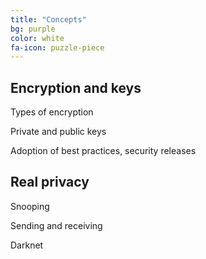 ```yaml
---
title: "Concepts"
bg: purple
color: white
fa-icon: puzzle-piece
---
```


## Encryption and keys
Types of encryption

Private and public keys

Adoption of best practices, security releases

## Real privacy
Snooping

Sending and receiving

Darknet